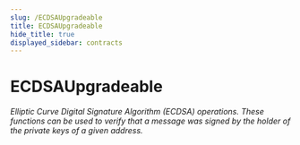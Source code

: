 ```yaml
---
slug: /ECDSAUpgradeable
title: ECDSAUpgradeable
hide_title: true
displayed_sidebar: contracts
---
```


# ECDSAUpgradeable

_Elliptic Curve Digital Signature Algorithm (ECDSA) operations. These functions can be used to verify that a message was signed by the holder of the private keys of a given address._
